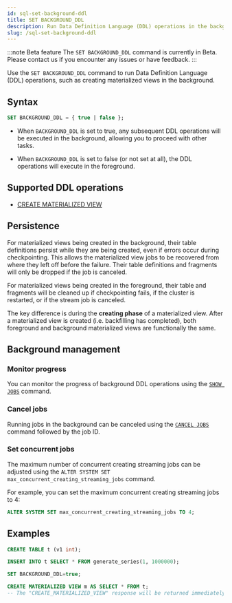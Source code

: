 ```yaml
---
id: sql-set-background-ddl
title: SET BACKGROUND_DDL
description: Run Data Definition Language (DDL) operations in the background.
slug: /sql-set-background-ddl
---
```

<head>
  <link rel="canonical" href="https://docs.risingwave.com/docs/current/sql-set-background-ddl/" />
</head>

:::note Beta feature
The `SET BACKGROUND_DDL` command is currently in Beta. Please contact us if you encounter any issues or have feedback.
:::

Use the `SET BACKGROUND_DDL` command to run Data Definition Language (DDL) operations, such as creating materialized views in the background.

## Syntax

```sql
SET BACKGROUND_DDL = { true | false };
```

- When `BACKGROUND_DDL` is set to true, any subsequent DDL operations will be executed in the background, allowing you to proceed with other tasks.

- When `BACKGROUND_DDL` is set to false (or not set at all), the DDL operations will execute in the foreground.

## Supported DDL operations

- [CREATE MATERIALIZED VIEW](/sql/commands/sql-create-mv.md)

## Persistence

For materialized views being created in the background, their table definitions persist while they are being created, even if errors occur during checkpointing. This allows the materialized view jobs to be recovered from where they left off before the failure. Their table definitions and fragments will only be dropped if the job is canceled.

For materialized views being created in the foreground, their table and fragments will be cleaned up if checkpointing fails, if the cluster is restarted, or if the stream job is canceled.

The key difference is during the **creating phase** of a materialized view. After a materialized view is created (i.e. backfilling has completed), both foreground and background materialized views are functionally the same.

## Background management

### Monitor progress

You can monitor the progress of background DDL operations using the [`SHOW JOBS`](/sql/commands/sql-show-jobs.md) command.

### Cancel jobs

Running jobs in the background can be canceled using the [`CANCEL JOBS`](/sql/commands/sql-cancel-jobs.md) command followed by the job ID.

### Set concurrent jobs

The maximum number of concurrent creating streaming jobs can be adjusted using the `ALTER SYSTEM SET max_concurrent_creating_streaming_jobs` command.

For example, you can set the maximum concurrent creating streaming jobs to 4:

```sql
ALTER SYSTEM SET max_concurrent_creating_streaming_jobs TO 4;
```

## Examples

```sql
CREATE TABLE t (v1 int);

INSERT INTO t SELECT * FROM generate_series(1, 1000000);

SET BACKGROUND_DDL=true;

CREATE MATERIALIZED VIEW m AS SELECT * FROM t; 
-- The "CREATE_MATERIALIZED_VIEW" response will be returned immediately.
```
